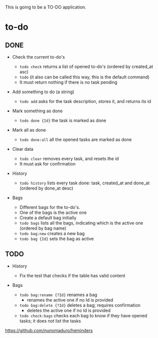 This is going to be a TO-DO application.

# to-do

## DONE

- Check the current to-do's
    - `todo check` returns a list of opened to-do's (ordered by created_at asc)
    - `todo` (it also can be called this way, this is the default command)
    - It must return nothing if there is no task pending
- Add something to do (a string)
    - `todo add` asks for the task description, stores it, and returns its id
- Mark something as done
    - `todo done {Id}` the task is marked as done
- Mark all as done
    - `todo done:all` all the opened tasks are marked as done
- Clear data
    - `todo clear` removes every task, and resets the id
    - It must ask for confirmation
- History
    - `todo history` lists every task done: task, created_at and done_at (ordered by done_at desc)

- Bags
    - Different bags for the to-do's.
    - One of the bags is the active one
    - Create a default bag initially
    - `todo bags` lists all the bags, indicating which is the active one (ordered by bag name)
    - `todo bag:new` creates a new bag
    - `todo bag {Id}` sets the bag as active

## TODO

- History
    - Fix the test that checks if the table has valid content

- Bags
    - `todo bag:rename {?Id}` renames a bag
        - renames the active one if no Id is provided
    - `todo bag:delete {?Id}` deletes a bag; requires confirmation
        - deletes the active one if no Id is provided
    - `todo check:bags` checks each bag to know if they have opened tasks; it does not list the tasks


https://github.com/nunomaduro/heminders
